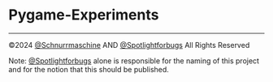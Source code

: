 
# Pygame-Experiments




---


&copy;2024 
[@Schnurrmaschine](https://github.com/Schnurrmaschine) AND
[@Spotlightforbugs](https://github.com/Spotlightforbugs)
All Rights Reserved

Note: [@Spotlightforbugs](https://github.com/Spotlightforbugs) alone is responsible for the naming of this project and for the notion that this should be published. 
